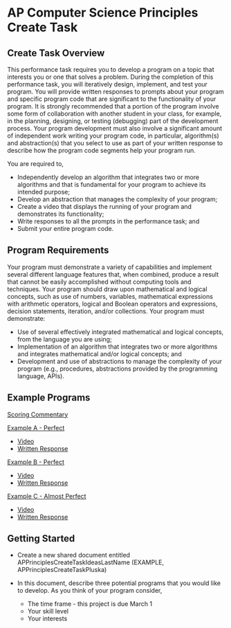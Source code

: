 # AP Computer Science Principles Create Task

## Create Task Overview

This performance task requires you to develop a program on a topic that interests
you or one that solves a problem. During the completion of this performance task,
you will iteratively design, implement, and test your program. You will provide
written responses to prompts about your program and specific program code that
are significant to the functionality of your program. It is strongly recommended that
a portion of the program involve some form of collaboration with another student in
your class, for example, in the planning, designing, or testing (debugging) part of
the development process. Your program development must also involve a significant
amount of independent work writing your program code, in particular, algorithm(s)
and abstraction(s) that you select to use as part of your written response to describe
how the program code segments help your program run.

You are required to, 

* Independently develop an algorithm that integrates two or more algorithms and
that is fundamental for your program to achieve its intended purpose;
* Develop an abstraction that manages the complexity of your program;
* Create a video that displays the running of your program and demonstrates its
functionality;
* Write responses to all the prompts in the performance task; and
* Submit your entire program code.

## Program Requirements

Your program must demonstrate a variety of capabilities and implement several
different language features that, when combined, produce a result that cannot be
easily accomplished without computing tools and techniques. Your program should
draw upon mathematical and logical concepts, such as use of numbers, variables,
mathematical expressions with arithmetic operators, logical and Boolean operators
and expressions, decision statements, iteration, and/or collections.
Your program must demonstrate:

* Use of several effectively integrated mathematical and logical concepts, from the
language you are using;
* Implementation of an algorithm that integrates two or more algorithms and integrates
mathematical and/or logical concepts; and
* Development and use of abstractions to manage the complexity of your program
(e.g., procedures, abstractions provided by the programming language, APIs).

## Example Programs

[Scoring Commentary](https://secure-media.collegeboard.org/ap/pdf/ap18-csp-create.pdf)

<u>Example A - Perfect</u>

* [Video](https://secure-media.collegeboard.org/ap/video_audio/ap18-create-sample-a-video.mp4)
* [Written Response](https://secure-media.collegeboard.org/ap/video_audio/ap18-create-sample-a-written.pdf)

<u>Example B - Perfect</u>

* [Video](https://secure-media.collegeboard.org/ap/video_audio/ap18-create-sample-b-video.mp4)
* [Written Response](https://secure-media.collegeboard.org/ap/video_audio/ap18-create-sample-b-written.pdf)

<u>Example C - Almost Perfect</u>

* [Video](https://secure-media.collegeboard.org/ap/video_audio/ap18-create-sample-c-video.mp4)
* [Written Response](https://secure-media.collegeboard.org/ap/video_audio/ap18-create-sample-c-written.pdf)

## Getting Started

* Create a new shared document entitled APPrinciplesCreateTaskIdeasLastName (EXAMPLE, APPrinciplesCreateTaskPluska)

* In this document, describe three potential programs that you would like to develop.  As you think of your program consider, 

	- The time frame - this project is due March 1
	- Your skill level 
	- Your interests








